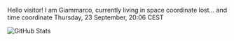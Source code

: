 Hello visitor! I am Giammarco, currently living in space coordinate lost... and time coordinate Thursday, 23 September, 20:06 CEST

![GitHub Stats](https://github-readme-stats.vercel.app/api?username=grcasanova)

